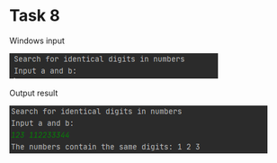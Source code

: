 Task 8
====================

Windows input 

![](https://github.com/DzmitrySiarheyeu/Epam/blob/main/First-chapter-of-the-cours/Cycles/Task-8/img/1.PNG)

Output result

![](https://github.com/DzmitrySiarheyeu/Epam/blob/main/First-chapter-of-the-cours/Cycles/Task-8/img/2.PNG)
